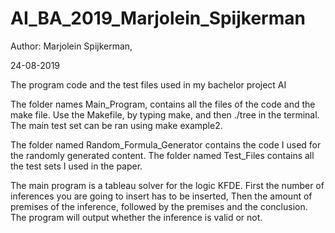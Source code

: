 # AI_BA_2019_Marjolein_Spijkerman
Author: Marjolein Spijkerman,

24-08-2019

The program code and the test files used in my bachelor project AI

The folder names Main_Program, contains all the files of the code and the make file. 
Use the Makefile, by typing make, and then ./tree in the terminal. 
The main test set can be ran using make example2. 

The folder named Random_Formula_Generator contains the code I used for the randomly generated content.
The folder named Test_Files contains all the test sets I used in the paper. 

The main program is a tableau solver for the logic KFDE. 
First the number of inferences you are going to insert has to be inserted,
Then the amount of premises of the inference, followed by the premises and the conclusion.
The program will output whether the inference is valid or not. 

